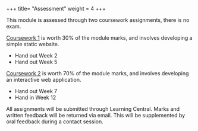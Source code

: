 +++
title= "Assessment"
weight = 4
+++

This module is assessed through two coursework assignments, there is no exam.

[Coursework 1](cw1) is worth 30% of the module marks, and involves developing a simple static website.

-   Hand out Week 2
-   Hand out Week 5

[Coursework 2]() is worth 70% of the module marks, and involves developing an interactive web application.

-   Hand out Week 7
-   Hand in Week 12

All assignments will be submitted through Learning Central. Marks and written feedback will be returned via email. This will be supplemented by oral feedback during a contact session.
